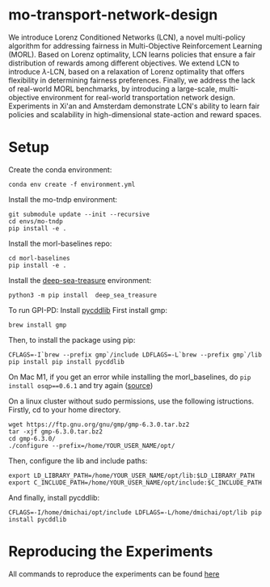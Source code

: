 # mo-transport-network-design
We introduce Lorenz Conditioned Networks (LCN), a novel multi-policy algorithm for addressing fairness in Multi-Objective Reinforcement Learning (MORL). Based on Lorenz optimality, LCN learns policies that ensure a fair distribution of rewards among different objectives. We extend LCN to introduce $\lambda$-LCN, based on a relaxation of Lorenz optimality that offers flexibility in determining fairness preferences. Finally, we address the lack of real-world MORL benchmarks, by introducing a large-scale, multi-objective environment for real-world transportation network design. Experiments in Xi'an and Amsterdam demonstrate LCN's ability to learn fair policies and scalability in high-dimensional state-action and reward spaces.


# Setup
Create the conda environment:
```
conda env create -f environment.yml
```

Install the mo-tndp environment:
```
git submodule update --init --recursive
cd envs/mo-tndp
pip install -e .
```

Install the morl-baselines repo:
```
cd morl-baselines
pip install -e .
```

Install the [deep-sea-treasure](https://github.com/imec-idlab/deep-sea-treasure) environment:
```
python3 -m pip install  deep_sea_treasure
```

To run GPI-PD: Install [pycddlib](https://pycddlib.readthedocs.io/en/latest/quickstart.html#installation)
First install gmp:
```
brew install gmp
```
Then, to install the package using pip:
```
CFLAGS=-I`brew --prefix gmp`/include LDFLAGS=-L`brew --prefix gmp`/lib pip install pip install pycddlib
```

On Mac M1, if you get an error while installing the morl_baselines, do `pip install osqp==0.6.1` and try again ([source](https://stackoverflow.com/questions/65920955/failed-building-wheel-for-qdldl-when-installing-cvxpy))

On a linux cluster without sudo permissions, use the following istructions.
Firstly, cd to your home directory.
```
wget https://ftp.gnu.org/gnu/gmp/gmp-6.3.0.tar.bz2
tar -xjf gmp-6.3.0.tar.bz2
cd gmp-6.3.0/
./configure --prefix=/home/YOUR_USER_NAME/opt/
```
Then, configure the lib and include paths:
```
export LD_LIBRARY_PATH=/home/YOUR_USER_NAME/opt/lib:$LD_LIBRARY_PATH
export C_INCLUDE_PATH=/home/YOUR_USER_NAME/opt/include:$C_INCLUDE_PATH
```

And finally, install pycddlib:
```
CFLAGS=-I/home/dmichai/opt/include LDFLAGS=-L/home/dmichai/opt/lib pip install pycddlib
```

# Reproducing the Experiments
All commands to reproduce the experiments can be found [here](https://aware-night-ab1.notion.site/Project-B-MO-LCN-Experiment-Tracker-b4d21ab160eb458a9cff9ab9314606a7)
